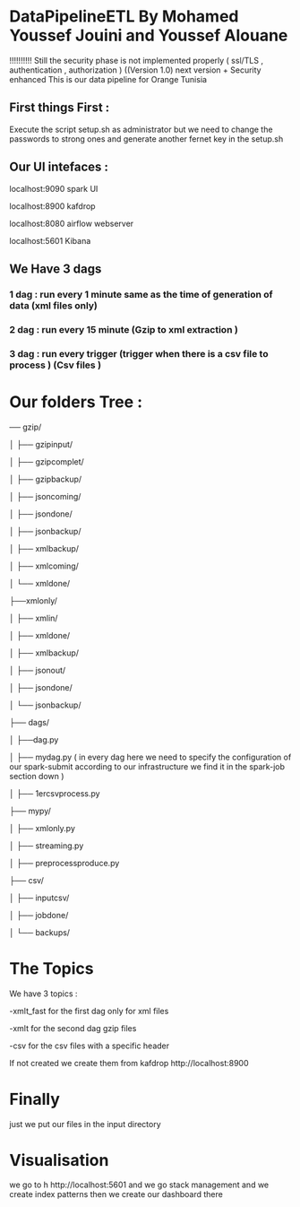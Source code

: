 # DataPipelineETL By Mohamed Youssef Jouini and Youssef Alouane 
!!!!!!!!!! Still the security phase is not implemented properly ( ssl/TLS , authentication , authorization )  ((Version 1.0) next version + Security enhanced
This is our data pipeline for Orange Tunisia


## First things First :
Execute the script setup.sh as administrator 
but we need to change the passwords to strong ones and generate another fernet key in the setup.sh 


## Our UI intefaces :

localhost:9090 spark UI 

localhost:8900 kafdrop 

localhost:8080 airflow webserver

localhost:5601 Kibana


## We Have 3 dags 
### 1 dag :  run every 1 minute same as the time of generation of data (xml files only)
### 2 dag :  run every 15 minute (Gzip to xml extraction )
### 3 dag :  run every trigger (trigger when there is a csv file to process )  (Csv files )



# Our folders Tree :
── gzip/

│   ├── gzipinput/   

│   ├── gzipcomplet/

│   ├── gzipbackup/

│   ├── jsoncoming/

│   ├── jsondone/

│   ├── jsonbackup/

│   ├── xmlbackup/

│   ├── xmlcoming/

│   └── xmldone/

├──xmlonly/

│   ├── xmlin/ 

│   ├── xmldone/

│   ├── xmlbackup/

│   ├── jsonout/

│   ├── jsondone/

│   └── jsonbackup/

├── dags/        

│   ├──dag.py

│   ├── mydag.py  (  in every dag here we need to specify the configuration of our spark-submit according to our infrastructure we find it in the spark-job section down  )

│   ├── 1ercsvprocess.py

├── mypy/

│   ├── xmlonly.py  

│   ├── streaming.py      

│   ├── preprocessproduce.py

├── csv/

│   ├── inputcsv/       

│   ├── jobdone/

│   └── backups/



# The Topics  
We have 3 topics : 

-xmlt_fast for the first dag only for xml files 

-xmlt for the second dag gzip files 

-csv for the csv files with a specific header 

If not created we create them from kafdrop http://localhost:8900 

# Finally 

just we put our files in the input directory 


# Visualisation 

we go to h http://localhost:5601 and we go stack management and we create index patterns then we create our dashboard there 
